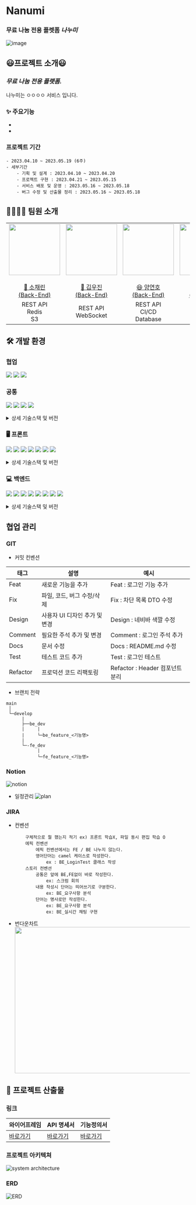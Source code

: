 # Nanumi

### 무료 나눔 전용 플렛폼 **_나누미_**

![image](https://github.com/yeonnno/nanumi_yyh/assets/109949649/ba5a7f93-f7ef-4db6-88e0-5e9f2936638e)

## 😃**프로젝트 소개**😃

### **_무료 나눔 전용 플랫폼._**

나누미는 ㅇㅇㅇㅇ 서비스 입니다.

### ✨ 주요기능

-
-

### 프로젝트 기간

    - 2023.04.10 ~ 2023.05.19 (6주)
    - 세부기간
        - 기획 및 설계 : 2023.04.10 ~ 2023.04.20
        - 프로젝트 구현 : 2023.04.21 ~ 2023.05.15
        - 서비스 배포 및 운영 : 2023.05.16 ~ 2023.05.18
        - 버그 수정 및 산출물 정리 : 2023.05.16 ~ 2023.05.18

## 👨‍👨‍👧‍👦 **팀원 소개**

<table>
    <tr>
        <td height="140px" align="center"> <a href="https://github.com/">
            <img src="https://avatars.githubusercontent.com/u/56991244?v=4" width="140px" /> <br><br> 👑 소채린 <br>(Back-End) </a> <br></td>
        <td height="140px" align="center"> <a href="https://github.com/">
            <img src="https://avatars.githubusercontent.com/u/33685064?v=4" width="140px" /> <br><br> 🙂 김우진 <br>(Back-End) </a> <br></td>
        <td height="140px" align="center"> <a href="https://github.com/yeonnno">
            <img src="https://avatars.githubusercontent.com/u/109949649?v=4" width="140px" /> <br><br> 😆 양연호 <br>(Back-End) </a> <br></td>
        <td height="140px" align="center"> <a href="https://github.com/jhyun3315">
            <img src="https://avatars.githubusercontent.com/u/81564593?v=4" width="140px" /> <br><br> 😁 이지현 <br>(Back-End) </a> <br></td>
        <td height="140px" align="center"> <a href="https://github.com/">
            <img src="https://avatars.githubusercontent.com/u/85232755?v=4" width="140px" /> <br><br> 🙄 조용관 <br>(Back-End) </a> <br></td>
        <td height="140px" align="center"> <a href="https://github.com/">
            <img src="https://avatars.githubusercontent.com/u/66712534?v=4" width="140px" /> <br><br> 😶 한상준 <br>(Front-End) </a> <br></td>
    </tr>
    <tr>
        <td align="center">REST API<br/>Redis<br/>S3<br/></td>
        <td align="center">REST API<br/>WebSocket<br/></td>
        <td align="center">REST API<br/>CI/CD<br/>Database<br/></td>
        <td align="center">REST API<br/>CI/CD<br/>OAuth<br/></td>
        <td align="center">REST API<br/>Spring Security<br/></td>
        <td align="center">UI/UX<br/>React<br/>WebSocket<br/></td>
    </tr>
</table>

## 🛠 **개발 환경**

### 협업

<img src="https://img.shields.io/badge/gitlab-FC6D26?style=for-the-badge&logo=gitlab&logoColor=white"> <img src="https://img.shields.io/badge/notion-000000?style=for-the-badge&logo=notion&logoColor=white"> <img src="https://img.shields.io/badge/jira-0052CC?style=for-the-badge&logo=jira&logoColor=white">

### 공통

<img src="https://img.shields.io/badge/ec2-FF9900?style=for-the-badge&logo=amazon ec2&logoColor=white"> <img src="https://img.shields.io/badge/docker-2496ED?style=for-the-badge&logo=docker&logoColor=white"> <img src="https://img.shields.io/badge/nginx-009639?style=for-the-badge&logo=nginx&logoColor=white"> <img src="https://img.shields.io/badge/jenkins-D24939?style=for-the-badge&logo=jenkins&logoColor=white">

<details>
<summary>상세 기술스택 및 버전</summary>
<div markdown="1">

| 구분   | 기술스택     | 상세내용   | 버전 |
| ------ | ------------ | ---------- | ---- |
| 공통   | 형상관리     | Gitlab     | -    |
|        | 이슈관리     | Jira       | -    |
|        | 커뮤니케이션 | Mattermost | -    |
|        |              | Notion     | -    |
| Server | 서버         | AWS EC2    | -    |
|        | 플랫폼       | Ubuntu     | -    |
|        | 배포         | Docker     | -    |
|        | 배포         | Jenkins    | -    |

</div>
</details>

### 🖥 프론트

<img src="https://img.shields.io/badge/React-61DAFB?style=for-the-badge&logo=React&logoColor=black"> <img src="https://img.shields.io/badge/HTML5-E34F26?style=for-the-badge&logo=Html5&logoColor=white"> <img src="https://img.shields.io/badge/Css3-1572B6?style=for-the-badge&logo=css3&logoColor=white"> <img src="https://img.shields.io/badge/typescript-3178C6?style=for-the-badge&logo=typescript&logoColor=white"> <img src="https://img.shields.io/badge/styled components-DB7093?style=for-the-badge&logo=styled-components&logoColor=white"> <img src="https://img.shields.io/badge/React Query-FF4154?style=for-the-badge&logo=React Query&logoColor=white"> <img src="https://img.shields.io/badge/recoil-3178C6?style=for-the-badge&logo=recoil&logoColor=white">

<details>
<summary>상세 기술스택 및 버전</summary>
<div markdown="1">

| 구분     | 기술스택   | 상세내용           | 버전    |
| -------- | ---------- | ------------------ | ------- |
| FrontEnd | HTML5      |                    | -       |
|          | CSS3       |                    | -       |
|          | React      | React              | 8.19.3  |
|          |            | React-Router-Dom   | 8.19.3  |
|          |            | React-Query        | 3.39.3  |
|          |            | Recoil             | 8.19.3  |
|          |            | Styled-Component   | 5.3.6   |
|          | TypeScript |                    | 4.9.4   |
|          | Node.js    |                    | 16.19.0 |
|          | WebRTC     |                    | -       |
|          | WebSocket  |                    | -       |
|          | IDE        | Visual Studio Code | -       |

</div>
</details>
  
### 💻 백엔드  
<img src="https://img.shields.io/badge/Spring-6DB33F?style=for-the-badge&logo=Spring&logoColor=white"> <img src="https://img.shields.io/badge/Spring Boot-6DB33F?style=for-the-badge&logo=SpringBoot&logoColor=white"> <img src="https://img.shields.io/badge/Spring Security-6DB33F?style=for-the-badge&logo=SpringSecurity&logoColor=white"> <img src="https://img.shields.io/badge/jpa-6DB33F?style=for-the-badge&logo=jpa&logoColor=white"> <img src="https://img.shields.io/badge/mysql-4479A1?style=for-the-badge&logo=mysql&logoColor=black"> <img src="https://img.shields.io/badge/redis-DC382D?style=for-the-badge&logo=redis&logoColor=white"> <img src="https://img.shields.io/badge/s3-569A31?style=for-the-badge&logo=amazon s3&logoColor=white"> <img src="https://img.shields.io/badge/rds-527FFF?style=for-the-badge&logo=amazon rds&logoColor=white">

<details>
<summary>상세 기술스택 및 버전</summary>
<div markdown="1">

| 구분    | 기술스택      | 상세내용        | 버전     |
| ------- | ------------- | --------------- | -------- |
| BackEnd | JAVA          | JDK             | 11.0.17  |
|         | Spring        | Spring          | -        |
|         |               | Spring Boot     | 2.7.10   |
|         |               | Spring Security | 5.6.2    |
|         | DB            | MariaDB         | 10.6.12  |
|         |               | MongoDB         | 6.0.5    |
|         |               | Redis           | 3.17.4   |
|         |               | Redisson        | 3.0.504  |
|         | API Docs      | Swagger2        | 3.0.0    |
|         | Cloud Storage | AWS S3          | -        |
|         | Monitoring    | Grafana         | 9.5.2    |
|         |               | Prometheus      | 2.44.0   |
|         | IDE           | IntelliJ        | 2022.3.1 |

</div>
</details>

## 협업 관리

### GIT

- 커밋 컨벤션

| 태그     | 설명                          | 예시                            |
| -------- | ----------------------------- | ------------------------------- |
| Feat     | 새로운 기능을 추가            | Feat : 로그인 기능 추가         |
| Fix      | 파일, 코드, 버그 수정/삭제    | Fix : 차단 목록 DTO 수정        |
| Design   | 사용자 UI 디자인 추가 및 변경 | Design : 네비바 색깔 수정       |
| Comment  | 필요한 주석 추가 및 변경      | Comment : 로그인 주석 추가      |
| Docs     | 문서 수정                     | Docs : README.md 수정           |
| Test     | 테스트 코드 추가              | Test : 로그인 테스트            |
| Refactor | 프로덕션 코드 리팩토링        | Refactor : Header 컴포넌트 분리 |

- 브랜치 전략

```
main
 │
 └─develop
      |
      ├──be_dev
      |     |
      |     └─be_feature_<기능명>
      |
      └─-fe_dev
            |
            └─fe_feature_<기능명>
```

### Notion

![notion](https://user-images.githubusercontent.com/109949649/219284776-edef859e-782a-4f2b-9603-427d1698da6b.PNG)

- 일정관리
  ![plan](https://user-images.githubusercontent.com/109949649/219297987-8a6801ae-cfea-44a6-ad2d-34391f054613.PNG)

### JIRA

- 컨벤션

  ```
      구체적으로 뭘 했는지 적기 ex) 프론트 학습X, 파일 동시 편집 학습 O
      에픽 컨벤션
          에픽 컨벤션에서는 FE / BE 나누지 않는다.
          영어단어는 camel 케이스로 작성한다.
              ex : BE_LoginTest 클래스 작성
      스토리 컨벤션
          공통은 앞에 BE,FE없이 바로 작성한다.
              ex: 스크럼 회의
          내용 작성시 단어는 띄어쓰기로 구분한다.
              ex: BE_요구사항 분석
          단어는 명사로만 작성한다.
              ex: BE_요구사항 분석
              ex: BE_실시간 채팅 구현
  ```

- 번다운차트  
  <img src="https://user-images.githubusercontent.com/109949649/219249394-e6f0419a-0c11-49d4-baa7-ba308d9bdfbc.PNG" width=1000px height=400px>

## 📃 **프로젝트 산출물**

### 링크

| 와이어프레임                                                        | API 명세서                                                                                   | 기능정의서                                                                                                               |
| ------------------------------------------------------------------- | -------------------------------------------------------------------------------------------- | ------------------------------------------------------------------------------------------------------------------------ |
| [바로가기](https://www.figma.com/file/OhPubKRknLzypGwBBso5bS/SMILE) | [바로가기](https://delicate-utensil-152.notion.site/BE-API-a429a1cc5d1e46a49e69532f14ef7bd5) | [바로가기](https://delicate-utensil-152.notion.site/17a345f0215446c1b837221700de8b35?v=1533dd0fe6864cd0928d782cb1af4075) |

### 프로젝트 아키텍쳐

![system architecture](https://user-images.githubusercontent.com/109949649/219231301-e4cf2a26-34b1-4559-8cce-4cbf0d37d54b.png)

### ERD

![ERD](https://user-images.githubusercontent.com/109949649/219233985-d465a910-efb4-4df8-b657-9f9ef129392c.png)

